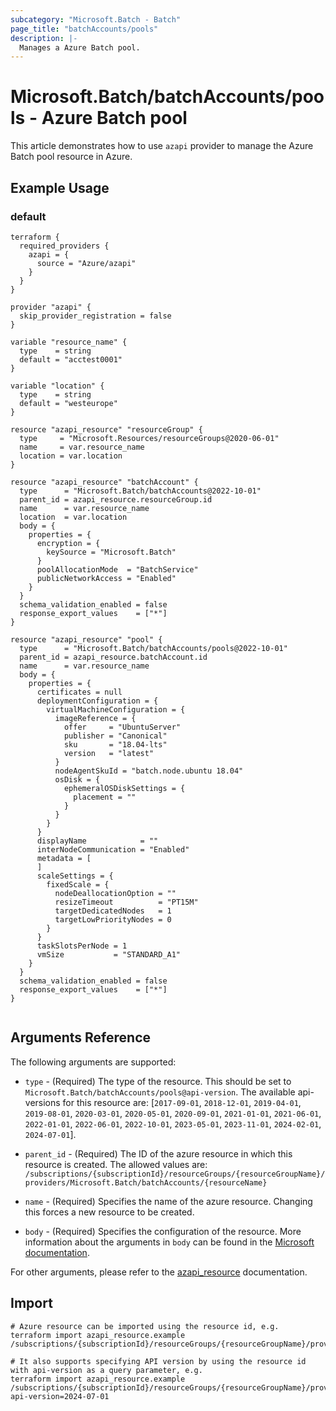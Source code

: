 ```yaml
---
subcategory: "Microsoft.Batch - Batch"
page_title: "batchAccounts/pools"
description: |-
  Manages a Azure Batch pool.
---
```


# Microsoft.Batch/batchAccounts/pools - Azure Batch pool

This article demonstrates how to use `azapi` provider to manage the Azure Batch pool resource in Azure.



## Example Usage

### default

```hcl
terraform {
  required_providers {
    azapi = {
      source = "Azure/azapi"
    }
  }
}

provider "azapi" {
  skip_provider_registration = false
}

variable "resource_name" {
  type    = string
  default = "acctest0001"
}

variable "location" {
  type    = string
  default = "westeurope"
}

resource "azapi_resource" "resourceGroup" {
  type     = "Microsoft.Resources/resourceGroups@2020-06-01"
  name     = var.resource_name
  location = var.location
}

resource "azapi_resource" "batchAccount" {
  type      = "Microsoft.Batch/batchAccounts@2022-10-01"
  parent_id = azapi_resource.resourceGroup.id
  name      = var.resource_name
  location  = var.location
  body = {
    properties = {
      encryption = {
        keySource = "Microsoft.Batch"
      }
      poolAllocationMode  = "BatchService"
      publicNetworkAccess = "Enabled"
    }
  }
  schema_validation_enabled = false
  response_export_values    = ["*"]
}

resource "azapi_resource" "pool" {
  type      = "Microsoft.Batch/batchAccounts/pools@2022-10-01"
  parent_id = azapi_resource.batchAccount.id
  name      = var.resource_name
  body = {
    properties = {
      certificates = null
      deploymentConfiguration = {
        virtualMachineConfiguration = {
          imageReference = {
            offer     = "UbuntuServer"
            publisher = "Canonical"
            sku       = "18.04-lts"
            version   = "latest"
          }
          nodeAgentSkuId = "batch.node.ubuntu 18.04"
          osDisk = {
            ephemeralOSDiskSettings = {
              placement = ""
            }
          }
        }
      }
      displayName            = ""
      interNodeCommunication = "Enabled"
      metadata = [
      ]
      scaleSettings = {
        fixedScale = {
          nodeDeallocationOption = ""
          resizeTimeout          = "PT15M"
          targetDedicatedNodes   = 1
          targetLowPriorityNodes = 0
        }
      }
      taskSlotsPerNode = 1
      vmSize           = "STANDARD_A1"
    }
  }
  schema_validation_enabled = false
  response_export_values    = ["*"]
}


```



## Arguments Reference

The following arguments are supported:

* `type` - (Required) The type of the resource. This should be set to `Microsoft.Batch/batchAccounts/pools@api-version`. The available api-versions for this resource are: [`2017-09-01`, `2018-12-01`, `2019-04-01`, `2019-08-01`, `2020-03-01`, `2020-05-01`, `2020-09-01`, `2021-01-01`, `2021-06-01`, `2022-01-01`, `2022-06-01`, `2022-10-01`, `2023-05-01`, `2023-11-01`, `2024-02-01`, `2024-07-01`].

* `parent_id` - (Required) The ID of the azure resource in which this resource is created. The allowed values are:  
  `/subscriptions/{subscriptionId}/resourceGroups/{resourceGroupName}/providers/Microsoft.Batch/batchAccounts/{resourceName}`

* `name` - (Required) Specifies the name of the azure resource. Changing this forces a new resource to be created.

* `body` - (Required) Specifies the configuration of the resource. More information about the arguments in `body` can be found in the [Microsoft documentation](https://learn.microsoft.com/en-us/azure/templates/Microsoft.Batch/batchAccounts/pools?pivots=deployment-language-terraform).

For other arguments, please refer to the [azapi_resource](https://registry.terraform.io/providers/Azure/azapi/latest/docs/resources/resource) documentation.

## Import

 ```shell
 # Azure resource can be imported using the resource id, e.g.
 terraform import azapi_resource.example /subscriptions/{subscriptionId}/resourceGroups/{resourceGroupName}/providers/Microsoft.Batch/batchAccounts/{resourceName}/pools/{resourceName}
 
 # It also supports specifying API version by using the resource id with api-version as a query parameter, e.g.
 terraform import azapi_resource.example /subscriptions/{subscriptionId}/resourceGroups/{resourceGroupName}/providers/Microsoft.Batch/batchAccounts/{resourceName}/pools/{resourceName}?api-version=2024-07-01
 ```
